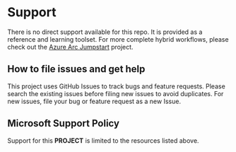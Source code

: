 # Support
There is no direct support available for this repo. It is provided as a reference and learning toolset. For more complete hybrid workflows, please check out the [Azure Arc Jumpstart](https://azurearcjumpstart.io/overview/) project.
## How to file issues and get help  

This project uses GitHub Issues to track bugs and feature requests. Please search the existing 
issues before filing new issues to avoid duplicates.  For new issues, file your bug or 
feature request as a new Issue.


## Microsoft Support Policy  

Support for this **PROJECT** is limited to the resources listed above.
